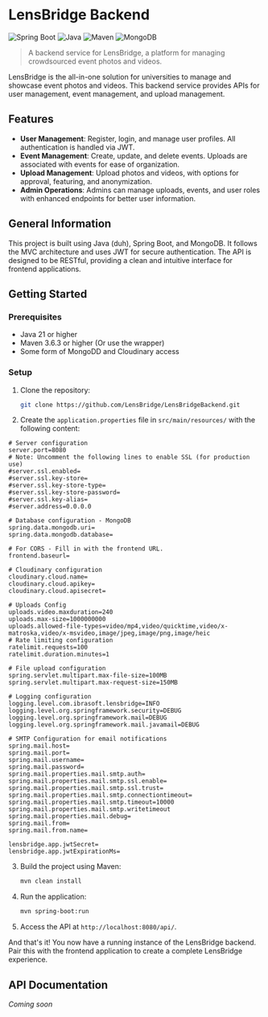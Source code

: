<p align="center">

# LensBridge Backend 

![Spring Boot](https://img.shields.io/badge/Spring%20Boot-2.7.9-blue)
![Java](https://img.shields.io/badge/Java-11-orange)
![Maven](https://img.shields.io/badge/Maven-3.6.3-red)
![MongoDB](https://img.shields.io/badge/MongoDB-4.4-green)

</p>

> A backend service for LensBridge, a platform for managing crowdsourced event photos and videos.

LensBridge is the all-in-one solution for universities to manage and showcase event photos and videos. This backend service provides APIs for user management, event management, and upload management.

## Features

- **User Management**: Register, login, and manage user profiles. All authentication is handled via JWT.
- **Event Management**: Create, update, and delete events. Uploads are associated with events for ease of organization.
- **Upload Management**: Upload photos and videos, with options for approval, featuring, and anonymization.
- **Admin Operations**: Admins can manage uploads, events, and user roles with enhanced endpoints for better user information.

## General Information

This project is built using Java (duh), Spring Boot, and MongoDB. It follows the MVC architecture and uses JWT for secure authentication. The API is designed to be RESTful, providing a clean and intuitive interface for frontend applications.

## Getting Started

### Prerequisites

- Java 21 or higher
- Maven 3.6.3 or higher (Or use the wrapper)
- Some form of MongoDD and Cloudinary access

### Setup

1. Clone the repository:

    ```bash
    git clone https://github.com/LensBridge/LensBridgeBackend.git
    ```

2. Create the `application.properties` file in `src/main/resources/` with the following content:

```
# Server configuration
server.port=8080
# Note: Uncomment the following lines to enable SSL (for production use)
#server.ssl.enabled=
#server.ssl.key-store=
#server.ssl.key-store-type=
#server.ssl.key-store-password=
#server.ssl.key-alias=
#server.address=0.0.0.0

# Database configuration - MongoDB
spring.data.mongodb.uri=
spring.data.mongodb.database=

# For CORS - Fill in with the frontend URL. 
frontend.baseurl=

# Cloudinary configuration
cloudinary.cloud.name=
cloudinary.cloud.apikey=
cloudinary.cloud.apisecret=

# Uploads Config
uploads.video.maxduration=240
uploads.max-size=1000000000
uploads.allowed-file-types=video/mp4,video/quicktime,video/x-matroska,video/x-msvideo,image/jpeg,image/png,image/heic
# Rate limiting configuration
ratelimit.requests=100
ratelimit.duration.minutes=1

# File upload configuration
spring.servlet.multipart.max-file-size=100MB
spring.servlet.multipart.max-request-size=150MB

# Logging configuration
logging.level.com.ibrasoft.lensbridge=INFO
logging.level.org.springframework.security=DEBUG
logging.level.org.springframework.mail=DEBUG
logging.level.org.springframework.mail.javamail=DEBUG

# SMTP Configuration for email notifications
spring.mail.host=
spring.mail.port=
spring.mail.username=
spring.mail.password=
spring.mail.properties.mail.smtp.auth=
spring.mail.properties.mail.smtp.ssl.enable=
spring.mail.properties.mail.smtp.ssl.trust=
spring.mail.properties.mail.smtp.connectiontimeout=
spring.mail.properties.mail.smtp.timeout=10000
spring.mail.properties.mail.smtp.writetimeout
spring.mail.properties.mail.debug=
spring.mail.from=
spring.mail.from.name=

lensbridge.app.jwtSecret= 
lensbridge.app.jwtExpirationMs=
```

3. Build the project using Maven:

    ```bash
    mvn clean install
    ```

4. Run the application:

    ```bash
    mvn spring-boot:run
    ```

5. Access the API at `http://localhost:8080/api/`.

And that's it! You now have a running instance of the LensBridge backend. Pair this with the frontend application to create a complete LensBridge experience.

## API Documentation

*Coming soon*
